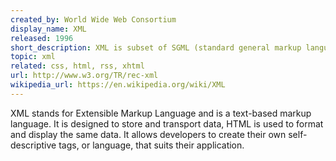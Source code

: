 ```yaml
---
created_by: World Wide Web Consortium
display_name: XML
released: 1996
short_description: XML is subset of SGML (standard general markup language) used to store and transport data.
topic: xml
related: css, html, rss, xhtml
url: http://www.w3.org/TR/rec-xml
wikipedia_url: https://en.wikipedia.org/wiki/XML
---
```

 XML stands for Extensible Markup Language and is a text-based markup language. It is designed to store and transport data, HTML is used to format and display the same data. It allows developers to create their own self-descriptive tags, or language, that suits their application.
